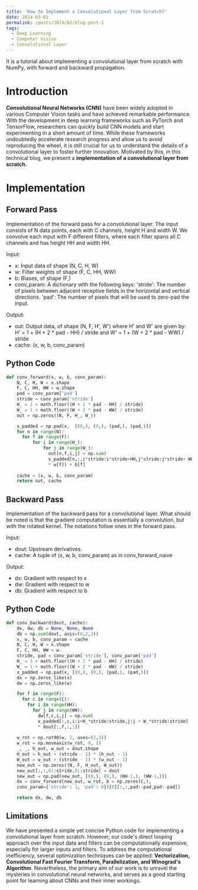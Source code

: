 ```yaml
---
title: 'How to Implement a Convolutional Layer from Scratch?'
date: 2024-03-01
permalink: /posts/2024/03/blog-post-1
tags:
  - Deep Learning
  - Computer Vision
  - Convolutional Layer
---
```

It is a tutorial about implementing a convolutional layer from scratch with NumPy, with forward and backward propagation.

Introduction
======
**Convolutional Neural Networks (CNN)** have been widely adopted in various Computer Vision tasks and have achieved remarkable performance. With the development in deep learning frameworks such as PyTorch and TensorFlow, researchers can quickly build CNN models and start experimenting in a short amount of time. While these frameworks undoubtedly accelerate research progress and allow us to avoid reproducing the wheel, it is still crucial for us to understand the details of a convolutional layer to foster further innovation. Motivated by this, in this technical blog, we present a **implementation of a convolutional layer from scratch.**

Implementation
======

Forward Pass
------
Implementation of the forward pass for a convolutional layer. The input consists of N data points, each with C channels, height H and width W. We convolve each input with F different filters, where each filter spans all C channels and has height HH and width HH.   

Input:
- x: Input data of shape (N, C, H, W)
- w: Filter weights of shape (F, C, HH, WW)
- b: Biases, of shape (F,) 
- conv_param: A dictionary with the following keys: 'stride': The number of pixels between adjacent receptive fields in the
horizontal and vertical directions. 'pad': The number of pixels that will be used to zero-pad the input.

Output:
- out: Output data, of shape (N, F, H', W') where H' and W' are given by: H' = 1 + (H + 2 * pad - HH) / stride and W' = 1 + (W + 2 * pad - WW) / stride
- cache: (x, w, b, conv\_param)

Python Code
------
```python
def conv_forward(x, w, b, conv_param):
    N, C, H, W = x.shape
    F, C, HH, WW = w.shape
    pad = conv_param['pad']
    stride = conv_param['stride']
    H_ = 1 + math.floor((H + 2 * pad - HH) / stride)
    W_ = 1 + math.floor((W + 2 * pad - WW) / stride)
    out = np.zeros((N, F, H_, W_))

    x_padded = np.pad(x,  [(0,), (0,), (pad,), (pad,)])
    for n in range(N):
      for f in range(F):
          for i in range(H_):
              for j in range(W_):
                out[n,f,i,j] = np.sum(
                x_padded[n,:,i*stride:i*stride+HH,j*stride:j*stride+ WW]
                * w[f]) + b[f]
                
    cache = (x, w, b, conv_param)
    return out, cache
```

Backward Pass
------
Implementation of the backward pass for a convolutional layer. What should be noted is that the gradient computation is essentially a convolution, but with the rotated kernel. The notations follow ones in the forward pass. 

Input:
- dout: Upstream derivatives.
- cache: A tuple of (x, w, b, conv_param) as in conv_forward_naive


Output:
- dx: Gradient with respect to x
- dw: Gradient with respect to w
- db: Gradient with respect to b

Python Code
------
```python
def conv_backward(dout, cache):
    dx, dw, db = None, None, None
    db = np.sum(dout, axis=(0,2,3))
    x, w, b, conv_param = cache
    N, C, H, W = x.shape
    F, C, HH, WW = w.  
    stride, pad = conv_param['stride'], conv_param['pad']
    H_ = 1 + math.floor((H + 2 * pad - HH) / stride)
    W_ = 1 + math.floor((W + 2 * pad - WW) / stride)
    x_padded = np.pad(x, [(0,), (0,), (pad,), (pad,)])
    dx = np.zeros_like(x)
    dw = np.zeros_like(w)

    for f in range(F):
      for c in range(C):
        for i in range(HH):
          for j in range(WW):
            dw[f,c,i,j] = np.sum(
            x_padded[:,c,i:i+H_*stride:stride,j:j + W_*stride:stride]
            * dout[:,f,:,:])
    
    w_rot = np.rot90(w, 2, axes=(2,3))
    w_rot = np.moveaxis(w_rot, 0, 1)
    _, _, h_out, w_out = dout.shape
    H_out = h_out + (stride - 1) * (h_out - 1)
    W_out = w_out + (stride - 1) * (w_out - 1)
    new_out = np.zeros((N, F, H_out, W_out))
    new_out[:,:,0::stride,0::stride] = dout
    new_out = np.pad(new_out, [(0,), (0,), (HH-1,), (WW-1,)])
    dx = conv_forward(new_out, w_rot, b = np.zeros(C,), 
    conv_param={'stride': 1, 'pad': 0})[0][:,:,pad:-pad,pad:-pad])

    return dx, dw, db
```

Limitations
------
We have presented a simple yet concise Python code for implementing a convolutional layer from scratch. However, our code's direct looping approach over the input data and filters can be computationally expensive, especially for larger inputs and filters. To address the computational inefficiency, several optimization techniques can be applied: **Vectorization, Convolutional Fast Fourier Transform, Parallelization, and Winograd's Algorithm**. Nevertheless, the primary aim of our work is to unravel the mysteries in convolutional neural networks, and serves as a good starting point for learning about CNNs and their inner workings.